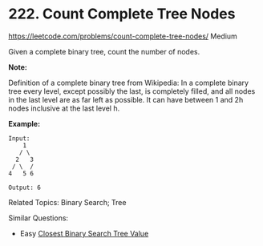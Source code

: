 # 222. Count Complete Tree Nodes
<https://leetcode.com/problems/count-complete-tree-nodes/>
Medium

Given a complete binary tree, count the number of nodes.

**Note:**

Definition of a complete binary tree from Wikipedia:
In a complete binary tree every level, except possibly the last, is completely filled, and all nodes in the last level are as far left as possible. It can have between 1 and 2h nodes inclusive at the last level h.

**Example:**

    Input: 
        1
       / \
      2   3
     / \  /
    4   5 6

    Output: 6

Related Topics: Binary Search; Tree

Similar Questions: 
* Easy [Closest Binary Search Tree Value](https://leetcode.com/problems/closest-binary-search-tree-value/)